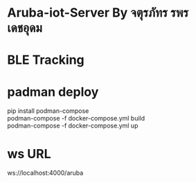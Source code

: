 # Aruba-iot-Server By จตุรภัทร รพร เดชอุดม
# BLE Tracking

# padman deploy
pip install podman-compose <br>
podman-compose -f docker-compose.yml build <br>
podman-compose -f docker-compose.yml up <br>
# ws URL
ws://localhost:4000/aruba

